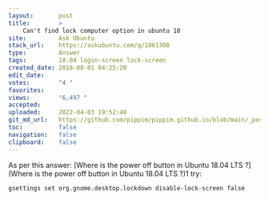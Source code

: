 ```yaml
---
layout:       post
title:        >
    Can't find lock computer option in ubuntu 18
site:         Ask Ubuntu
stack_url:    https://askubuntu.com/q/1061308
type:         Answer
tags:         18.04 login-screen lock-screen
created_date: 2018-08-01 04:25:20
edit_date:    
votes:        "4 "
favorites:    
views:        "6,497 "
accepted:     
uploaded:     2022-04-03 19:52:48
git_md_url:   https://github.com/pippim/pippim.github.io/blob/main/_posts/2018/2018-08-01-Can_t-find-lock-computer-option-in-ubuntu-18.md
toc:          false
navigation:   false
clipboard:    false
---
```


As per this answer: [Where is the power off button in Ubuntu 18.04 LTS ?](Where is the power off button in Ubuntu 18.04 LTS ?)1 try:

``` 
gsettings set org.gnome.desktop.lockdown disable-lock-screen false
```
